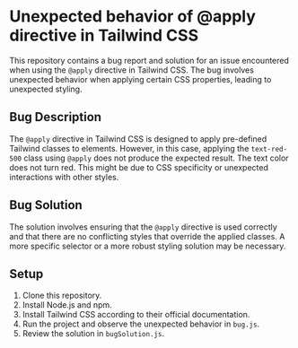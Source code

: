 # Unexpected behavior of @apply directive in Tailwind CSS

This repository contains a bug report and solution for an issue encountered when using the `@apply` directive in Tailwind CSS. The bug involves unexpected behavior when applying certain CSS properties, leading to unexpected styling.

## Bug Description

The `@apply` directive in Tailwind CSS is designed to apply pre-defined Tailwind classes to elements. However, in this case, applying the `text-red-500` class using `@apply` does not produce the expected result.  The text color does not turn red.  This might be due to CSS specificity or unexpected interactions with other styles.

## Bug Solution

The solution involves ensuring that the `@apply` directive is used correctly and that there are no conflicting styles that override the applied classes.  A more specific selector or a more robust styling solution may be necessary.

## Setup

1. Clone this repository.
2. Install Node.js and npm.
3. Install Tailwind CSS according to their official documentation.
4. Run the project and observe the unexpected behavior in `bug.js`.
5. Review the solution in `bugSolution.js`.
